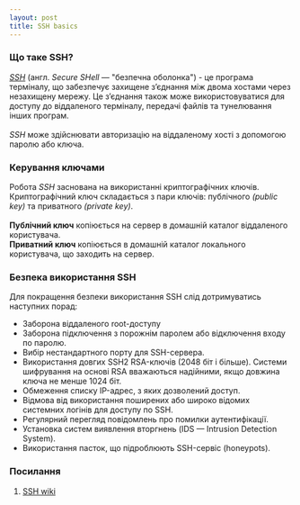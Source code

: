 ```yaml
---
layout: post
title: SSH basics
---
```

### Що таке SSH?

[*SSH*](https://uk.wikipedia.org/wiki/SSH) (англ. _Secure SHell_ — "безпечна оболонка") - це програма терміналу, що забезпечує захищене з’єднання між двома хостами через незахищену мережу.
Це з’єднання також може використовуватися для доступу до віддаленого терміналу, передачі файлів та тунелювання інших програм.
<br><br>*SSH* може здійснювати авторизацію на віддаленому хості з допомогою паролю або ключа.


### Керування ключами

Робота *SSH* заснована на використанні криптографічних ключів.
Криптографічний ключ складається з пари ключів: публічного *(public key)* та приватного *(private key)*.
<br><br>**Публічний ключ** копіюється на сервер в домашній каталог віддаленого користувача.
<br>**Приватний ключ** копіюється в домашній каталог локального користувача, що заходить на сервер.


### Безпека використання SSH

Для покращення безпеки використання SSH слід дотримуватись наступних порад:
* Заборона віддаленого root-доступу
* Заборона підключення з порожнім паролем або відключення входу по паролю.
* Вибір нестандартного порту для SSH-сервера.
* Використання довгих SSH2 RSA-ключів (2048 біт і більше). Системи шифрування на основі RSA вважаються надійними, якщо довжина ключа не менше 1024 біт.
* Обмеження списку IP-адрес, з яких дозволений доступ.
* Відмова від використання поширених або широко відомих системних логінів для доступу по SSH.
* Регулярний перегляд повідомлень про помилки аутентифікації.
* Установка систем виявлення вторгнень (IDS — Intrusion Detection System).
* Використання пасток, що підроблюють SSH-сервіс (honeypots).


### Посилання
1. [SSH wiki](https://uk.wikipedia.org/wiki/SSH)
